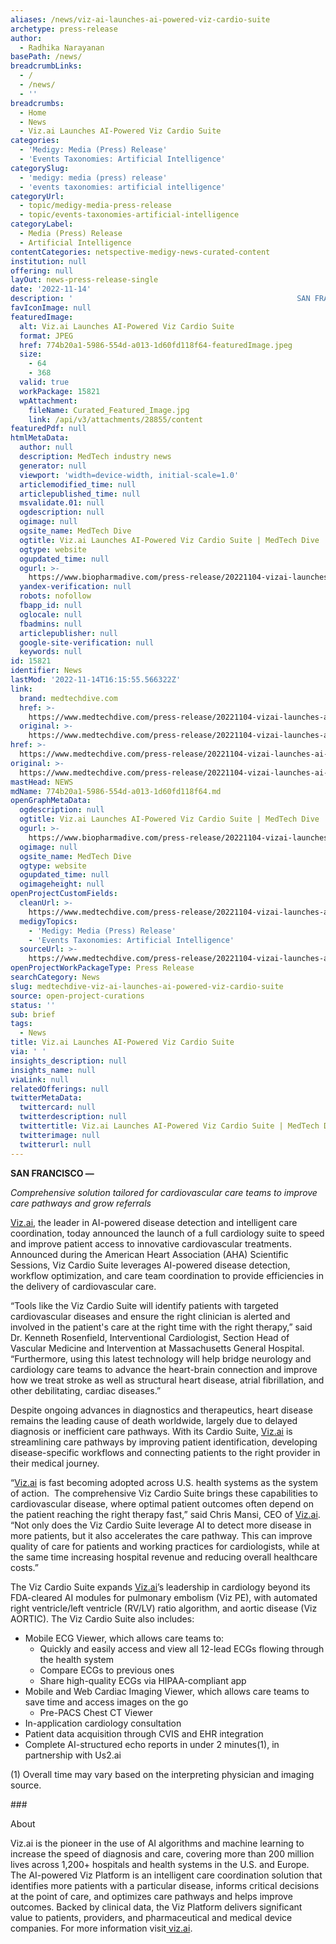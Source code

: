 ```yaml
---
aliases: /news/viz-ai-launches-ai-powered-viz-cardio-suite
archetype: press-release
author:
  - Radhika Narayanan
basePath: /news/
breadcrumbLinks:
  - /
  - /news/
  - ''
breadcrumbs:
  - Home
  - News
  - Viz.ai Launches AI-Powered Viz Cardio Suite
categories:
  - 'Medigy: Media (Press) Release'
  - 'Events Taxonomies: Artificial Intelligence'
categorySlug:
  - 'medigy: media (press) release'
  - 'events taxonomies: artificial intelligence'
categoryUrl:
  - topic/medigy-media-press-release
  - topic/events-taxonomies-artificial-intelligence
categoryLabel:
  - Media (Press) Release
  - Artificial Intelligence
contentCategories: netspective-medigy-news-curated-content
institution: null
offering: null
layOut: news-press-release-single
date: '2022-11-14'
description: '                                                  SAN FRANCISCO — Comprehensive solution tailored for cardiovascular care teams to improve care pathways and grow referrals   Viz.ai, the leader in AI-p'
favIconImage: null
featuredImage:
  alt: Viz.ai Launches AI-Powered Viz Cardio Suite
  format: JPEG
  href: 774b20a1-5986-554d-a013-1d60fd118f64-featuredImage.jpeg
  size:
    - 64
    - 368
  valid: true
  workPackage: 15821
  wpAttachment:
    fileName: Curated_Featured_Image.jpg
    link: /api/v3/attachments/28855/content
featuredPdf: null
htmlMetaData:
  author: null
  description: MedTech industry news
  generator: null
  viewport: 'width=device-width, initial-scale=1.0'
  articlemodified_time: null
  articlepublished_time: null
  msvalidate.01: null
  ogdescription: null
  ogimage: null
  ogsite_name: MedTech Dive
  ogtitle: Viz.ai Launches AI-Powered Viz Cardio Suite | MedTech Dive
  ogtype: website
  ogupdated_time: null
  ogurl: >-
    https://www.biopharmadive.com/press-release/20221104-vizai-launches-ai-powered-viztm-cardio-suite/
  yandex-verification: null
  robots: nofollow
  fbapp_id: null
  oglocale: null
  fbadmins: null
  articlepublisher: null
  google-site-verification: null
  keywords: null
id: 15821
identifier: News
lastMod: '2022-11-14T16:15:55.566322Z'
link:
  brand: medtechdive.com
  href: >-
    https://www.medtechdive.com/press-release/20221104-vizai-launches-ai-powered-viztm-cardio-suite/
  original: >-
    https://www.medtechdive.com/press-release/20221104-vizai-launches-ai-powered-viztm-cardio-suite/
href: >-
  https://www.medtechdive.com/press-release/20221104-vizai-launches-ai-powered-viztm-cardio-suite/
original: >-
  https://www.medtechdive.com/press-release/20221104-vizai-launches-ai-powered-viztm-cardio-suite/
mastHead: NEWS
mdName: 774b20a1-5986-554d-a013-1d60fd118f64.md
openGraphMetaData:
  ogdescription: null
  ogtitle: Viz.ai Launches AI-Powered Viz Cardio Suite | MedTech Dive
  ogurl: >-
    https://www.biopharmadive.com/press-release/20221104-vizai-launches-ai-powered-viztm-cardio-suite/
  ogimage: null
  ogsite_name: MedTech Dive
  ogtype: website
  ogupdated_time: null
  ogimageheight: null
openProjectCustomFields:
  cleanUrl: >-
    https://www.medtechdive.com/press-release/20221104-vizai-launches-ai-powered-viztm-cardio-suite/
  medigyTopics:
    - 'Medigy: Media (Press) Release'
    - 'Events Taxonomies: Artificial Intelligence'
  sourceUrl: >-
    https://www.medtechdive.com/press-release/20221104-vizai-launches-ai-powered-viztm-cardio-suite/
openProjectWorkPackageType: Press Release
searchCategory: News
slug: medtechdive-viz-ai-launches-ai-powered-viz-cardio-suite
source: open-project-curations
status: ''
sub: brief
tags:
  - News
title: Viz.ai Launches AI-Powered Viz Cardio Suite
via: ' '
insights_description: null
insights_name: null
viaLink: null
relatedOfferings: null
twitterMetaData:
  twittercard: null
  twitterdescription: null
  twittertitle: Viz.ai Launches AI-Powered Viz Cardio Suite | MedTech Dive
  twitterimage: null
  twitterurl: null
---
```

<div id="readability-page-1" class="page"><div>                                                  <p><span><strong>SAN FRANCISCO — </strong></span></p><p><em>Comprehensive solution tailored for cardiovascular care teams to improve care pathways and grow referrals </em></p>  <p><a href="http://viz.ai/" rel="nofollow">Viz.ai</a>, the leader in AI-powered disease detection and intelligent care coordination, today announced the launch of a full cardiology suite to speed and improve patient access to innovative cardiovascular treatments. Announced during the American Heart Association (AHA) Scientific Sessions, Viz Cardio Suite leverages AI-powered disease detection, workflow optimization, and care team coordination to provide efficiencies in the delivery of cardiovascular care.</p>  <p>“Tools like the Viz Cardio Suite will identify patients with targeted cardiovascular diseases and ensure the right clinician is alerted and involved in the patient's care at the right time with the right therapy,” said Dr. Kenneth Rosenfield, Interventional Cardiologist, Section Head of Vascular Medicine and Intervention at Massachusetts General Hospital.&nbsp; “Furthermore, using this latest technology will help bridge neurology and cardiology care teams to advance the heart-brain connection and improve how we treat stroke as well as structural heart disease, atrial fibrillation, and other debilitating, cardiac diseases.”</p>  <p>Despite ongoing advances in diagnostics and therapeutics, heart disease remains the leading cause of death worldwide, largely due to delayed diagnosis or inefficient care pathways. With its Cardio Suite, <a href="http://viz.ai/" rel="nofollow">Viz.ai</a> is streamlining care pathways by improving patient identification, developing disease-specific workflows and connecting patients to the right provider in their medical journey.&nbsp;</p>  <p>“<a href="http://viz.ai/" rel="nofollow">Viz.ai</a> is fast becoming adopted across U.S. health systems as the system of action.&nbsp; The comprehensive Viz Cardio Suite brings these capabilities to cardiovascular disease, where optimal patient outcomes often depend on the patient reaching the right therapy fast,” said Chris Mansi, CEO of <a href="http://viz.ai/" rel="nofollow">Viz.ai</a>. “Not only does the Viz Cardio Suite leverage AI to detect more disease in more patients, but it also accelerates the care pathway. This can improve quality of care for patients and working practices for cardiologists, while at the same time increasing hospital revenue and reducing overall healthcare costs.”</p>  <p>The Viz Cardio Suite expands <a href="http://viz.ai/" rel="nofollow">Viz.ai</a>’s leadership in cardiology beyond its FDA-cleared AI modules for pulmonary embolism (Viz PE), with automated right ventricle/left ventricle (RV/LV) ratio algorithm, and aortic disease (Viz AORTIC). The Viz Cardio Suite also includes:&nbsp;</p>  <ul> 	<li>Mobile ECG Viewer, which allows care teams to: 	<ul> 		<li>Quickly and easily access and view all 12-lead ECGs flowing through the health system</li> 		<li>Compare ECGs to previous ones</li> 		<li>Share high-quality ECGs via HIPAA-compliant app</li> 	</ul> 	</li> 	<li>Mobile and Web Cardiac Imaging Viewer, which allows care teams to save time and access images on the go 	<ul> 		<li>Pre-PACS Chest CT Viewer</li> 	</ul> 	</li> 	<li>In-application cardiology consultation</li> 	<li>Patient data acquisition through CVIS and EHR integration</li> 	<li>Complete AI-structured echo reports in under 2 minutes(1), in partnership with Us2.ai&nbsp;</li> </ul>  <p>(1) Overall time may vary based on the interpreting physician and imaging source.</p>                     </div><div>                         <p>###</p>                         <p>About</p>                         <p>Viz.ai is the pioneer in the use of AI algorithms and machine learning to increase the speed of diagnosis and care, covering more than 200 million lives across 1,200+ hospitals and health systems in the U.S. and Europe. The AI-powered Viz Platform is an intelligent care coordination solution that identifies more patients with a particular disease, informs critical decisions at the point of care, and optimizes care pathways and helps improve outcomes. Backed by clinical data, the Viz Platform delivers significant value to patients, providers, and pharmaceutical and medical device companies. For more information visit<a href="http://www.viz.ai/"> viz.ai</a>.</p>                     </div></div>